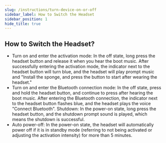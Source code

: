 ```yaml
---
slug: /instructions/turn-device-on-or-off
sidebar_label: How to Switch the Headset
sidebar_position: 1
hide_title: true
---
```

## How to Switch the Headset?

- Turn on and enter the activation mode: In the off state, long press the headset button and release it when you hear the boot music. After successfully entering the activation mode, the indicator next to the headset button will turn blue, and the headset will play prompt music and "Install the sponge, and press the button to start after wearing the headset."
- Turn on and enter the Bluetooth connection mode: In the off state, press and hold the headset button, and continue to press after hearing the boot music. After entering the Bluetooth connection, the indicator next to the headset button flashes blue, and the headset plays the voice "Connect Bluetooth".
Shutdown: In the power-on state, long press the headset button, and the shutdown prompt sound is played, which means the shutdown is successful.
- Auto power-off: In the power-on state, the headset will automatically power off if it is in standby mode (referring to not being activated or adjusting the activation intensity) for more than 5 minutes. 
